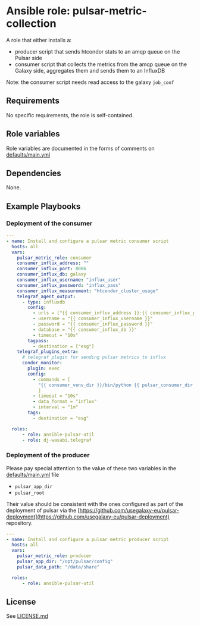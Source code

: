 # Ansible role: pulsar-metric-collection

A role that either installs a:
- producer script that sends htcondor stats to an amqp queue on the Pulsar side
- consumer script that collects the metrics from the amqp queue on the Galaxy side, aggregates them and sends them to an InfluxDB

Note: the consumer script needs read access to the galaxy `job_conf`

## Requirements

No specific requirements, the role is self-contained.

## Role variables

Role variables are documented in the forms of comments on [defaults/main.yml](defaults/main.yml)

## Dependencies

None.

## Example Playbooks

### Deployment of the consumer

```yaml
---
- name: Install and configure a pulsar metric consumer script
  hosts: all
  vars:
    pulsar_metric_role: consumer
    consumer_influx_address: ""
    consumer_influx_port: 8086
    consumer_influx_db: galaxy
    consumer_influx_username: "influx_user"
    consumer_influx_password: "influx_pass"
    consumer_influx_measurement: "htcondor_cluster_usage"
    telegraf_agent_output:
      - type: influxdb
        config:
          - urls = ["{{ consumer_influx_address }}:{{ consumer_influx_port }}"]
          - username = "{{ consumer_influx_username }}"
          - password = "{{ consumer_influx_password }}"
          - database = "{{ consumer_influx_db }}"
          - timeout = "10s"
        tagpass:
          - destination = ["esg"]
    telegraf_plugins_extra:
      # telegraf plugin for sending pulsar metrics to influx
      condor_monitor:
        plugin: exec
        config:
          - commands = [
            "{{ consumer_venv_dir }}/bin/python {{ pulsar_consumer_dir }}/pulsar_metric_consumer.py {{ consumer_galaxy_job_conf }}",
            ]
          - timeout = "10s"
          - data_format = "influx"
          - interval = "1m"
        tags:
          - destination = "esg"

  roles:
      - role: ansible-pulsar-util
      - role: dj-wasabi.telegraf
```

### Deployment of the producer

Please pay special attention to the value of these two variables
in the [defaults/main.yml](defaults/main.yml) file
* `pulsar_app_dir`
* `pulsar_root`

Their value should be consistent with the ones configured as part
of the deployment of pulsar via the
[https://github.com/usegalaxy-eu/pulsar-deployment](https://github.com/usegalaxy-eu/pulsar-deployment)
repository.

```yaml
---
- name: Install and configure a pulsar metric producer script
  hosts: all
  vars:
    pulsar_metric_role: producer
    pulsar_app_dir: "/opt/pulsar/config"
    pulsar_data_path: "/data/share"

  roles:
      - role: ansible-pulsar-util
```

## License

See [LICENSE.md](LICENSE.md)
